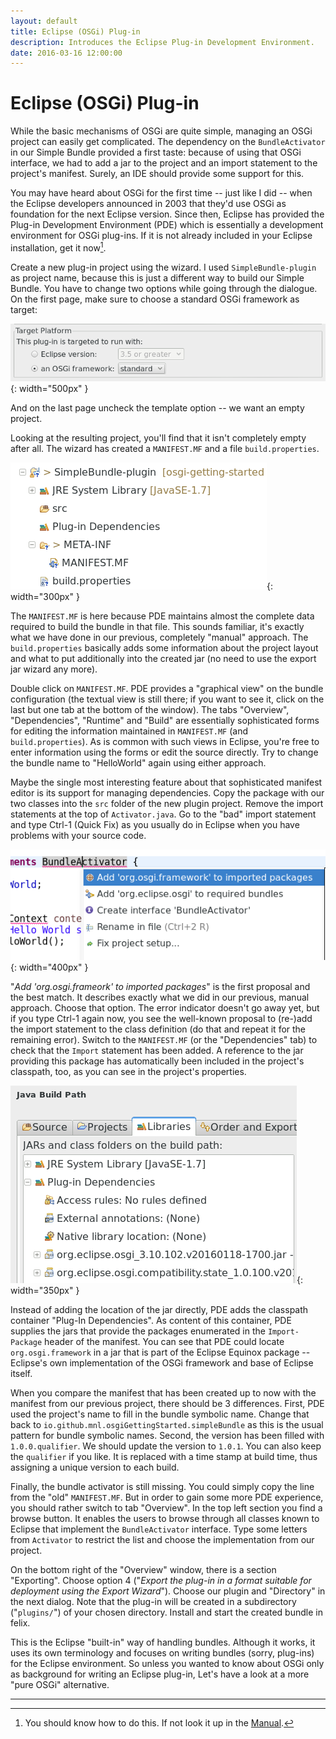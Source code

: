 ```yaml
---
layout: default
title: Eclipse (OSGi) Plug-in
description: Introduces the Eclipse Plug-in Development Environment.
date: 2016-03-16 12:00:00
---
```


# Eclipse (OSGi) Plug-in

While the basic mechanisms of OSGi are quite simple, managing an OSGi project can easily get complicated. The dependency on the `BundleActivator` in our Simple Bundle provided a first taste: because of using that OSGi interface, we had to add a jar to the project and an import statement to the project's manifest. Surely, an IDE should provide some support for this.

You may have heard about OSGi for the first time -- just like I did -- when the Eclipse developers announced in 2003 that they'd use OSGi as foundation for the next Eclipse version. Since then, Eclipse has provided the Plug-in Development Environment (PDE) which is essentially a development environment for OSGi plug-ins. If it is not already included in your Eclipse installation, get it now[^ESWI].

Create a new plug-in project using the wizard. I used `SimpleBundle-plugin` as project name, because this is just a different way to build our Simple Bundle. You have to change two options while going through the dialogue. On the first page, make sure to choose a standard OSGi framework as target: 

![Plugin project wizard detail](images/OSGi-plugin-option.png){: width="500px" }

And on the last page uncheck the template option -- we want an empty project.

Looking at the resulting project, you'll find that it isn't completely empty after all. The wizard has created a `MANIFEST.MF` and a file `build.properties`.

![Plugin project layout](images/Plugin-project.png){: width="300px" }

The `MANIFEST.MF` is here because PDE maintains almost the complete data required to build the bundle in that file. This sounds familiar, it's exactly what we have done in our previous, completely "manual" approach. The `build.properties` basically adds some information about the project layout and what to put additionally into the created jar (no need to use the export jar wizard any more). 

Double click on `MANIFEST.MF`. PDE provides a "graphical view" on the bundle configuration (the textual view is still there; if you want to see it, click on the last but one tab at the bottom of the window). The tabs "Overview", "Dependencies", "Runtime" and "Build" are essentially sophisticated forms for editing the information maintained in `MANIFEST.MF` (and `build.properties`). As is common with such views in Eclipse, you're free to enter information using the forms or edit the source directly. Try to change the bundle name to "HelloWorld" again using either approach.

Maybe the single most interesting feature about that sophisticated manifest editor is its support for managing dependencies. Copy the package with our two classes into the `src` folder of the new plugin project. Remove the import statements at the top of `Activator.java`. Go to the "bad" import statement and type Ctrl-1 (Quick Fix) as you usually do in Eclipse when you have problems with your source code.

![Import quick fix](images/Import-quick-fix.png){: width="400px" }

"*Add 'org.osgi.frameork' to imported packages*" is the first proposal and the best match. It describes exactly what we did in our previous, manual approach. Choose that option. The error indicator doesn't go away yet, but if you type Ctrl-1 again now, you see the well-known proposal to (re-)add the import statement to the class definition (do that and repeat it for the remaining error). Switch to the `MANIFEST.MF` (or the "Dependencies" tab) to check that the `Import` statement has been added. A reference to the jar providing this package has automatically been included in the project's classpath, too, as you can see in the project's properties. 

![Plugin classpath container](images/Plugin-classpath-container.png){: width="350px" }

Instead of adding the location of the jar directly, PDE adds the classpath container "Plug-In Dependencies". As content of this container, PDE supplies the jars that provide the packages enumerated in the `Import-Package` header of the manifest. You can see that PDE could locate `org.osgi.framework` in a jar that is part of the Eclipse Equinox package -- Eclipse's own implementation of the OSGi framework and base of Eclipse itself.

When you compare the manifest that has been created up to now with the manifest from our previous project, there should be 3 differences. First, PDE used the project's name to fill in the bundle symbolic name. Change that back to `io.github.mnl.osgiGettingStarted.simpleBundle` as this is the usual pattern for bundle symbolic names. Second, the version has been filled with `1.0.0.qualifier`. We should update the version to `1.0.1`. You can also keep the `qualifier` if you like. It is replaced with a time stamp at build time, thus assigning a unique version to each build.

Finally, the bundle activator is still missing. You could simply copy the line from the "old" `MANIFEST.MF`. But in order to gain some more PDE experience, you should rather switch to tab "Overview". In the top left section you find a browse button. It enables the users to browse through all classes known to Eclipse that implement the `BundleActivator` interface. Type some letters from `Activator` to restrict the list and choose the implementation from our project.

On the bottom right of the "Overview" window, there is a section "Exporting". Choose option 4 ("*Export the plug-in in a format suitable for deployment using the Export Wizard*"). Choose our plugin and "Directory" in the next dialog. Note that the plug-in will be created in a subdirectory ("`plugins/`") of your chosen directory. Install and start the created bundle in felix. 

This is the Eclipse "built-in" way of handling bundles. Although it works, it uses its own terminology and focuses on writing bundles (sorry, plug-ins) for the Eclipse environment. So unless you wanted to know about OSGi only as background for writing an Eclipse plug-in, Let's have a look at a more "pure OSGi" alternative.

---

[^ESWI]: You should know how to do this. If not look it up in the [Manual](http://help.eclipse.org/mars/index.jsp?topic=%2Forg.eclipse.platform.doc.user%2Ftasks%2Ftasks-124.htm).
